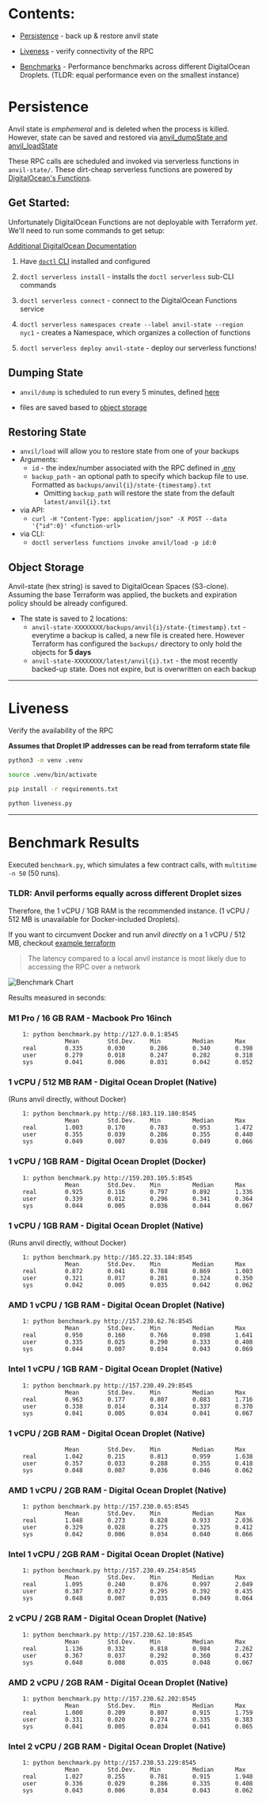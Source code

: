 # Contents:

* [Persistence](#persistence) - back up & restore anvil state

* [Liveness](#liveness) - verify connectivity of the RPC

* [Benchmarks](#benchmark-results) - Performance benchmarks across different DigitalOcean Droplets. (TLDR: equal performance even on the smallest instance)

# Persistence

Anvil state is *emphemeral* and is deleted when the process is killed. However, state can be saved and restored via [anvil_dumpState and anvil_loadState](https://book.getfoundry.sh/reference/anvil/)

These RPC calls are scheduled and invoked via serverless functions in `anvil-state/`. These dirt-cheap serverless functions are powered by [DigitalOcean's Functions](https://www.digitalocean.com/products/functions).

## Get Started:

Unfortunately DigitalOcean Functions are not deployable with Terraform *yet*. We'll need to run some commands to get setup:

[Additional DigitalOcean Documentation](https://docs.digitalocean.com/products/functions/quickstart/)

1. Have [`doctl` CLI](https://docs.digitalocean.com/reference/doctl/how-to/install/) installed and configured

2. `doctl serverless install` - installs the `doctl serverless` sub-CLI commands

3. `doctl serverless connect` - connect to the DigitalOcean Functions service

3. `doctl serverless namespaces create --label anvil-state --region nyc1` - creates a Namespace, which organizes a collection of functions

3. `doctl serverless deploy anvil-state` - deploy our serverless functions!

## Dumping State
* `anvil/dump` is scheduled to run every 5 minutes, defined [here](anvil-state/packages/project.yml)

* files are saved based to [object storage](#object-storage)

## Restoring State
* `anvil/load` will allow you to restore state from one of your backups
* Arguments:
    * `id` - the index/number associated with the RPC defined in [.env](anvil-state/.env.sample)
    * `backup_path` - an optional path to specify which backup file to use. Formatted as `backups/anvil{i}/state-{timestamp}.txt`
        * Omitting `backup_path` will restore the state from the default `latest/anvil{i}.txt`
* via API:
    * `curl -H "Content-Type: application/json" -X POST --data '{"id":0}' <function-url>`
* via CLI:
    * `doctl serverless functions invoke anvil/load -p id:0`


## Object Storage

Anvil-state (hex string) is saved to DigitalOcean Spaces (S3-clone). Assuming the base Terraform was applied, the buckets and expiration policy should be already configured.

* The state is saved to 2 locations:
    * `anvil-state-XXXXXXXX/backups/anvil{i}/state-{timestamp}.txt` - everytime a backup is called, a new file is created here. However Terraform has configured the `backups/` directory to only hold the objects for **5 days**
    * `anvil-state-XXXXXXXX/latest/anvil{i}.txt` - the most recently backed-up state. Does not expire, but is overwritten on each backup

---

# Liveness

Verify the availability of the RPC

**Assumes that Droplet IP addresses can be read from terraform state file**

```bash
python3 -m venv .venv

source .venv/bin/activate

pip install -r requirements.txt

python liveness.py
```

---

# Benchmark Results

Executed `benchmark.py`, which simulates a few contract calls, with `multitime -n 50` (50 runs).

### TLDR: Anvil performs equally across different Droplet sizes
Therefore, the 1 vCPU / 1GB RAM is the recommended instance. (1 vCPU / 512 MB is unavailable for Docker-included Droplets).


If you want to circumvent Docker and run anvil *directly* on a 1 vCPU / 512 MB, checkout [example terraform](../terraform/1vcpu-512mb.example)

> The latency compared to a local anvil instance is most likely due to accessing the RPC over a network

![Benchmark Chart](https://pbs.twimg.com/media/FdNkL-2XEAAI9Vf?format=png&name=900x900)

Results measured in seconds:

### M1 Pro / 16 GB RAM - Macbook Pro 16inch
```
    1: python benchmark.py http://127.0.0.1:8545
                Mean        Std.Dev.    Min         Median      Max
    real        0.335       0.030       0.286       0.340       0.398       
    user        0.279       0.018       0.247       0.282       0.318       
    sys         0.041       0.006       0.031       0.042       0.052
```

### 1 vCPU / 512 MB RAM - Digital Ocean Droplet (Native)

(Runs anvil directly, without Docker)
```
    1: python benchmark.py http://68.183.119.180:8545
                Mean        Std.Dev.    Min         Median      Max
    real        1.003       0.170       0.783       0.953       1.472       
    user        0.355       0.039       0.286       0.355       0.440       
    sys         0.049       0.007       0.036       0.049       0.066
```

### 1 vCPU / 1GB RAM - Digital Ocean Droplet (Docker)

```
    1: python benchmark.py http://159.203.105.5:8545
                Mean        Std.Dev.    Min         Median      Max
    real        0.925       0.116       0.797       0.892       1.336       
    user        0.339       0.012       0.296       0.341       0.364       
    sys         0.044       0.005       0.036       0.044       0.067
```

### 1 vCPU / 1GB RAM - Digital Ocean Droplet (Native) 

(Runs anvil directly, without Docker)
```
    1: python benchmark.py http://165.22.33.184:8545
                Mean        Std.Dev.    Min         Median      Max
    real        0.872       0.041       0.788       0.869       1.003       
    user        0.321       0.017       0.281       0.324       0.350       
    sys         0.042       0.005       0.035       0.042       0.062
```


### AMD 1 vCPU / 1GB RAM - Digital Ocean Droplet (Native)

```
    1: python benchmark.py http://157.230.62.76:8545
                Mean        Std.Dev.    Min         Median      Max
    real        0.950       0.160       0.766       0.898       1.641       
    user        0.335       0.025       0.290       0.333       0.408       
    sys         0.044       0.007       0.034       0.043       0.069
```

### Intel 1 vCPU / 1GB RAM - Digital Ocean Droplet (Native)

```
    1: python benchmark.py http://157.230.49.29:8545
                Mean        Std.Dev.    Min         Median      Max
    real        0.963       0.177       0.807       0.883       1.716       
    user        0.338       0.014       0.314       0.337       0.370       
    sys         0.041       0.005       0.034       0.041       0.067
```

### 1 vCPU / 2GB RAM - Digital Ocean Droplet (Native)

```
                Mean        Std.Dev.    Min         Median      Max
    real        1.042       0.215       0.813       0.959       1.638       
    user        0.357       0.033       0.288       0.355       0.418       
    sys         0.048       0.007       0.036       0.046       0.062
```

### AMD 1 vCPU / 2GB RAM - Digital Ocean Droplet (Native)

```
    1: python benchmark.py http://157.230.0.65:8545
                Mean        Std.Dev.    Min         Median      Max
    real        1.048       0.273       0.828       0.933       2.036       
    user        0.329       0.028       0.275       0.325       0.412       
    sys         0.042       0.006       0.034       0.040       0.066 
```

### Intel 1 vCPU / 2GB RAM - Digital Ocean Droplet (Native)

```
    1: python benchmark.py http://157.230.49.254:8545
                Mean        Std.Dev.    Min         Median      Max
    real        1.095       0.240       0.876       0.997       2.049       
    user        0.387       0.027       0.295       0.392       0.435       
    sys         0.048       0.007       0.035       0.049       0.064
```

### 2 vCPU / 2GB RAM - Digital Ocean Droplet (Native)

```
    1: python benchmark.py http://157.230.62.10:8545
                Mean        Std.Dev.    Min         Median      Max
    real        1.136       0.332       0.818       0.984       2.262       
    user        0.367       0.037       0.292       0.360       0.437       
    sys         0.048       0.008       0.035       0.048       0.067       
```

### AMD 2 vCPU / 2GB RAM - Digital Ocean Droplet (Native)

```
    1: python benchmark.py http://157.230.62.202:8545
                Mean        Std.Dev.    Min         Median      Max
    real        1.000       0.209       0.807       0.915       1.759       
    user        0.331       0.020       0.274       0.335       0.383       
    sys         0.041       0.005       0.034       0.041       0.065 
```

### Intel 2 vCPU / 2GB RAM - Digital Ocean Droplet (Native)

```
    1: python benchmark.py http://157.230.53.229:8545
                Mean        Std.Dev.    Min         Median      Max
    real        1.027       0.255       0.781       0.915       1.940       
    user        0.336       0.029       0.286       0.335       0.408       
    sys         0.043       0.006       0.034       0.043       0.062
```
